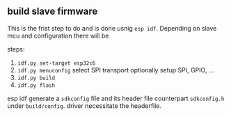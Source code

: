 
## build slave firmware

This is the frist step to do and is done usnig `esp idf`. Depending on slave mcu and configuration there will be

steps:
1. ```idf.py set-target esp32c6```
2. ```idf.py menuconfig```
   select SPI transport 
   optionally setup SPI, GPIO, ...
3. ```idf.py build```
4. ```idf.py flash```

esp idf generate a `sdkconfig` file and its header file counterpart `sdkconfig.h` under `build/config`.
driver necessitate the headerfile.


##
